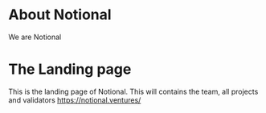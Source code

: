 # About Notional
We are Notional
# The Landing page
This is the landing page of Notional. This will contains the team, all projects and validators
https://notional.ventures/
